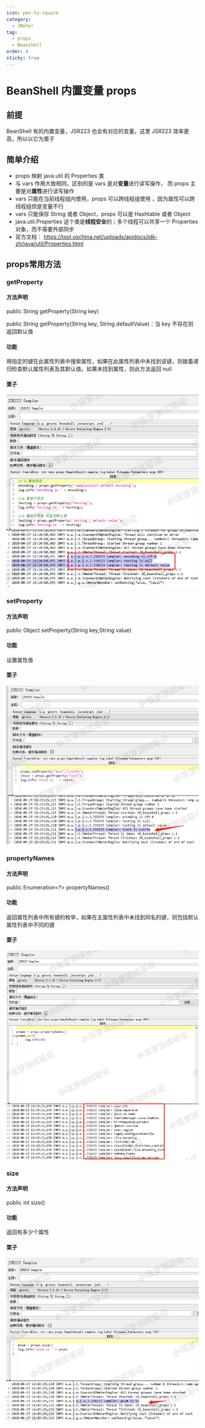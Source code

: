 ```yaml
---
icon: pen-to-square
category:
  - JMeter
tag:
  - props
  - Beanshell
order: 4
sticky: true
---
```


# BeanShell 内置变量 props

## 前提

BeanShell 有的内置变量，JSR223 也会有对应的变量，这里 JSR223 效率更高，所以以它为栗子

 

## 简单介绍

- props 映射 java.util 的 Properties 类
- 与 vars 作用大致相同，区别的是 vars 是对**变量**进行读写操作， 而 props 主要是对**属性**进行读写操作
- vars 只能在当前线程组内使用，props 可以跨线程组使用 ，因为属性可以跨线程组但是变量不行
- vars 只能保存 String 或者 Object，props 可以是 Hashtable 或者 Object
- java.util.Properties 这个类是**线程安全**的；多个线程可以共享一个 Properties 对象，而不需要外部同步
- 官方文档： https://tool.oschina.net/uploads/apidocs/jdk-zh/java/util/Properties.html

 

## props常用方法

### getProperty

#### 方法声明

public String getProperty(String key)

public String getProperty(String key, String defaultValue)：当 key 不存在则返回默认值

 

#### 功能

用指定的键在此属性列表中搜索属性，如果在此属性列表中未找到该键，则接着递归检查默认属性列表及其默认值。如果未找到属性，则此方法返回 null

 

#### 栗子

[![img](/assets/jmeter/1896874-20200827152102384-284153857.png)](https://img2020.cnblogs.com/blog/1896874/202008/1896874-20200827152102384-284153857.png)

 

### setProperty

#### 方法声明

public Object setProperty(String key,String value)

 

#### 功能

设置属性值

 

#### 栗子

[![img](/assets/jmeter/1896874-20200827152435600-619147658.png)](https://img2020.cnblogs.com/blog/1896874/202008/1896874-20200827152435600-619147658.png)

 

### propertyNames

#### 方法声明

public Enumeration<?> propertyNames()

 

#### 功能

返回属性列表中所有键的枚举，如果在主属性列表中未找到同名的键，则包括默认属性列表中不同的键

 

#### 栗子

[![img](/assets/jmeter/1896874-20200827153211291-1982523964.png)](https://img2020.cnblogs.com/blog/1896874/202008/1896874-20200827153211291-1982523964.png)

 

### size

#### 方法声明

public int size()

 

#### 功能

返回有多少个属性

 

#### 栗子

[![img](/assets/jmeter/1896874-20200827160259637-451163819.png)](https://img2020.cnblogs.com/blog/1896874/202008/1896874-20200827160259637-451163819.png)